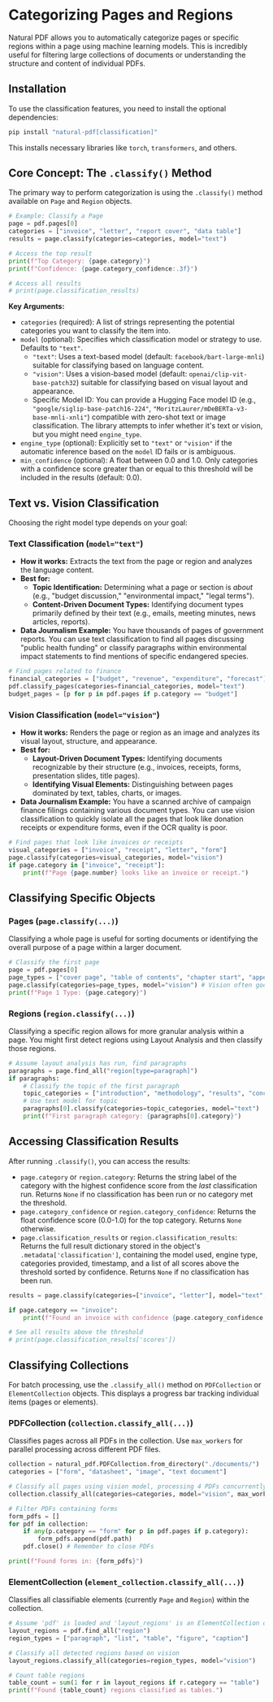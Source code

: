 # Categorizing Pages and Regions

Natural PDF allows you to automatically categorize pages or specific regions within a page using machine learning models. This is incredibly useful for filtering large collections of documents or understanding the structure and content of individual PDFs.

## Installation

To use the classification features, you need to install the optional dependencies:

```bash
pip install "natural-pdf[classification]"
```

This installs necessary libraries like `torch`, `transformers`, and others.

## Core Concept: The `.classify()` Method

The primary way to perform categorization is using the `.classify()` method available on `Page` and `Region` objects.

```python
# Example: Classify a Page
page = pdf.pages[0]
categories = ["invoice", "letter", "report cover", "data table"]
results = page.classify(categories=categories, model="text")

# Access the top result
print(f"Top Category: {page.category}")
print(f"Confidence: {page.category_confidence:.3f}")

# Access all results
# print(page.classification_results)
```

**Key Arguments:**

*   `categories` (required): A list of strings representing the potential categories you want to classify the item into.
*   `model` (optional): Specifies which classification model or strategy to use. Defaults to `"text"`.
    *   `"text"`: Uses a text-based model (default: `facebook/bart-large-mnli`) suitable for classifying based on language content.
    *   `"vision"`: Uses a vision-based model (default: `openai/clip-vit-base-patch32`) suitable for classifying based on visual layout and appearance.
    *   Specific Model ID: You can provide a Hugging Face model ID (e.g., `"google/siglip-base-patch16-224"`, `"MoritzLaurer/mDeBERTa-v3-base-mnli-xnli"`) compatible with zero-shot text or image classification. The library attempts to infer whether it's text or vision, but you might need `engine_type`.
*   `engine_type` (optional): Explicitly set to `"text"` or `"vision"` if the automatic inference based on the `model` ID fails or is ambiguous.
*   `min_confidence` (optional): A float between 0.0 and 1.0. Only categories with a confidence score greater than or equal to this threshold will be included in the results (default: 0.0).

## Text vs. Vision Classification

Choosing the right model type depends on your goal:

### Text Classification (`model="text"`)

*   **How it works:** Extracts the text from the page or region and analyzes the language content.
*   **Best for:**
    *   **Topic Identification:** Determining what a page or section is *about* (e.g., "budget discussion," "environmental impact," "legal terms").
    *   **Content-Driven Document Types:** Identifying document types primarily defined by their text (e.g., emails, meeting minutes, news articles, reports).
*   **Data Journalism Example:** You have thousands of pages of government reports. You can use text classification to find all pages discussing "public health funding" or classify paragraphs within environmental impact statements to find mentions of specific endangered species.

```python
# Find pages related to finance
financial_categories = ["budget", "revenue", "expenditure", "forecast"]
pdf.classify_pages(categories=financial_categories, model="text")
budget_pages = [p for p in pdf.pages if p.category == "budget"]
```

### Vision Classification (`model="vision"`)

*   **How it works:** Renders the page or region as an image and analyzes its visual layout, structure, and appearance.
*   **Best for:**
    *   **Layout-Driven Document Types:** Identifying documents recognizable by their structure (e.g., invoices, receipts, forms, presentation slides, title pages).
    *   **Identifying Visual Elements:** Distinguishing between pages dominated by text, tables, charts, or images.
*   **Data Journalism Example:** You have a scanned archive of campaign finance filings containing various document types. You can use vision classification to quickly isolate all the pages that look like donation receipts or expenditure forms, even if the OCR quality is poor.

```python
# Find pages that look like invoices or receipts
visual_categories = ["invoice", "receipt", "letter", "form"]
page.classify(categories=visual_categories, model="vision")
if page.category in ["invoice", "receipt"]:
    print(f"Page {page.number} looks like an invoice or receipt.")
```

## Classifying Specific Objects

### Pages (`page.classify(...)`)

Classifying a whole page is useful for sorting documents or identifying the overall purpose of a page within a larger document.

```python
# Classify the first page
page = pdf.pages[0]
page_types = ["cover page", "table of contents", "chapter start", "appendix"]
page.classify(categories=page_types, model="vision") # Vision often good for page structure
print(f"Page 1 Type: {page.category}")
```

### Regions (`region.classify(...)`)

Classifying a specific region allows for more granular analysis within a page. You might first detect regions using Layout Analysis and then classify those regions.

```python
# Assume layout analysis has run, find paragraphs
paragraphs = page.find_all("region[type=paragraph]")
if paragraphs:
    # Classify the topic of the first paragraph
    topic_categories = ["introduction", "methodology", "results", "conclusion"]
    # Use text model for topic
    paragraphs[0].classify(categories=topic_categories, model="text")
    print(f"First paragraph category: {paragraphs[0].category}")
```

## Accessing Classification Results

After running `.classify()`, you can access the results:

*   `page.category` or `region.category`: Returns the string label of the category with the highest confidence score from the *last* classification run. Returns `None` if no classification has been run or no category met the threshold.
*   `page.category_confidence` or `region.category_confidence`: Returns the float confidence score (0.0-1.0) for the top category. Returns `None` otherwise.
*   `page.classification_results` or `region.classification_results`: Returns the full result dictionary stored in the object's `.metadata['classification']`, containing the model used, engine type, categories provided, timestamp, and a list of all scores above the threshold sorted by confidence. Returns `None` if no classification has been run.

```python
results = page.classify(categories=["invoice", "letter"], model="text", min_confidence=0.5)

if page.category == "invoice":
    print(f"Found an invoice with confidence {page.category_confidence:.2f}")

# See all results above the threshold
# print(page.classification_results['scores'])
```

## Classifying Collections

For batch processing, use the `.classify_all()` method on `PDFCollection` or `ElementCollection` objects. This displays a progress bar tracking individual items (pages or elements).

### PDFCollection (`collection.classify_all(...)`)

Classifies pages across all PDFs in the collection. Use `max_workers` for parallel processing across different PDF files.

```python
collection = natural_pdf.PDFCollection.from_directory("./documents/")
categories = ["form", "datasheet", "image", "text document"]

# Classify all pages using vision model, processing 4 PDFs concurrently
collection.classify_all(categories=categories, model="vision", max_workers=4)

# Filter PDFs containing forms
form_pdfs = []
for pdf in collection:
    if any(p.category == "form" for p in pdf.pages if p.category):
        form_pdfs.append(pdf.path)
    pdf.close() # Remember to close PDFs

print(f"Found forms in: {form_pdfs}")
```

### ElementCollection (`element_collection.classify_all(...)`)

Classifies all classifiable elements (currently `Page` and `Region`) within the collection.

```python
# Assume 'pdf' is loaded and 'layout_regions' is an ElementCollection of Regions
layout_regions = pdf.find_all("region")
region_types = ["paragraph", "list", "table", "figure", "caption"]

# Classify all detected regions based on vision
layout_regions.classify_all(categories=region_types, model="vision")

# Count table regions
table_count = sum(1 for r in layout_regions if r.category == "table")
print(f"Found {table_count} regions classified as tables.")
```
